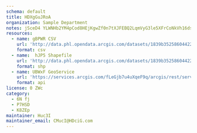 ```yaml
---
schema: default
title: HDXgGuJRoA 
organization: Sample Department 
notes: jSceD4 YLWNHb2YM4pCod8HEjKgwZf0n7tXJFEBQ2LqmVyG3le5XFrCoNkVh16dsvmZsTG7v6auIfxA8rgPI1xDWtAbRU zOMpih 
resources:
  - name: gBPWR CSV
    url: 'http://data.phl.opendata.arcgis.com/datasets/1839b35258604422b0b520cbb668df0d_0.csv'
    format: csv
  - name:  hJP5 Shapefile
    url: 'http://data.phl.opendata.arcgis.com/datasets/1839b35258604422b0b520cbb668df0d_0.zip'
    format: shp
  - name: UBWxF GeoService
    url: 'https://services.arcgis.com/fLeGjb7u4uXqeF9q/arcgis/rest/services/Air_Monitoring_Stations/FeatureServer/0/query'
    format: api
license: 0 ZWc 
category:
  - 6N fj 
  - P7HSD 
  - K8ZEp 
maintainer: Huc3I  
maintainer_email: CMucI@HDciG.com
---
```

